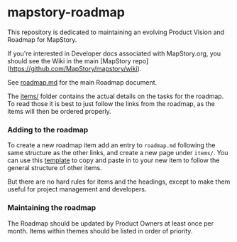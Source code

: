 mapstory-roadmap
================

This repository is dedicated to maintaining an evolving Product Vision and Roadmap for MapStory.

If you're interested in Developer docs associated with MapStory.org, you should see the Wiki in the main [MapStory repo] (https://github.com/MapStory/mapstory/wiki). 

See [roadmap.md](roadmap.md) for the main Roadmap document.

The [items/](items/) folder contains the actual details on the tasks for the roadmap. 
To read those it is best to just follow the links from the roadmap, as the items will
then be ordered properly.

### Adding to the roadmap

To create a new roadmap item add an entry to `roadmap.md` following the same structure as the 
other links, and create a new page under `items/`. You can use this [template](items/template.md)
to copy and paste in to your new item to follow the general structure of other items.

But there are no hard rules for items and the headings, except to make them useful for project
management and developers. 

### Maintaining the roadmap

The Roadmap should be updated by Product Owners at least once per month. Items within themes should be listed in order of priority.
